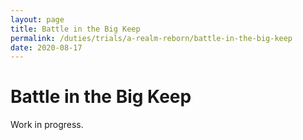 ```yaml
---
layout: page
title: Battle in the Big Keep
permalink: /duties/trials/a-realm-reborn/battle-in-the-big-keep
date: 2020-08-17
---
```


# Battle in the Big Keep

Work in progress.
